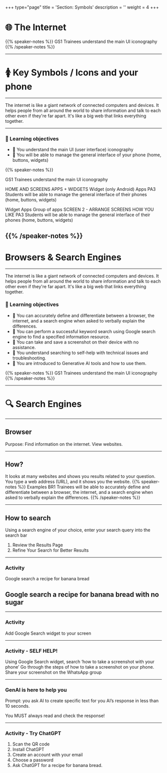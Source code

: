 +++
type="page"
title = 'Section: Symbols'
description = ''
weight = 4
+++

# 🌐 The Internet

{{% speaker-notes %}}
GS1 Trainees understand the main UI iconography
{{% /speaker-notes %}}

---

# 🚺 Key Symbols / Icons and your phone

---

The internet is like a giant network of connected computers and devices. It helps people from all around the world to share information and talk to each other even if they're far apart. It's like a big web that links everything together.

---

### 🎯 Learning objectives

- 🎯 You understand the main UI (user interface) iconography
- 🎯 You will be able to manage the general interface of your phone (home, buttons, widgets)

{{% speaker-notes %}}

GS1 Trainees understand the main UI iconography

HOME AND SCREENS APPS + WIDGETS
Widget (only Android)
Apps
PA3 Students will be able to manage the general interface of their phones (home, buttons, widgets)

Widget
Apps
Group of apps
SCREEN 2 - ARRANGE SCREENS HOW YOU LIKE
PA3 Students will be able to manage the general interface of their phones (home, buttons, widgets)

## {{% /speaker-notes %}}

# Browsers & Search Engines

---

The internet is like a giant network of connected computers and devices. It helps people from all around the world to share information and talk to each other even if they're far apart. It's like a big web that links everything together.

### 🎯 Learning objectives

- 🎯 You can accurately define and differentiate between a browser, the internet, and a search engine when asked to verbally explain the differences.
- 🎯 You can perform a successful keyword search using Google search engine to find a specified information resource.
- 🎯 You can take and save a screenshot on their device with no assistance.
- 🎯 You understand searching to self-help with technical issues and troubleshooting.
- 🎯 You are introduced to Generative AI tools and how to use them.

{{% speaker-notes %}}
GS1 Trainees understand the main UI iconography
{{% /speaker-notes %}}

---

# 🔍 Search Engines

---

## Browser

Purpose:
Find information on the internet.
View websites.

---

## How?

It looks at many websites and shows you results related to your question.
You type a web address (URL), and it shows you the website.
{{% speaker-notes %}}
Examples
BR1 Trainees will be able to accurately define and differentiate between a browser, the internet, and a search engine when asked to verbally explain the differences.
{{% /speaker-notes %}}

---

## How to search

Using a search engine of your choice, enter your search query into the search bar

1. Review the Results Page
2. Refine Your Search for Better Results

---

### Activity

Google search a recipe for banana bread

## Google search a recipe for banana bread with no sugar

---

### Activity

Add Google Search widget to your screen

---

### Activity - SELF HELP!

Using Google Search widget, search ‘how to take a screenshot with your phone’
Go through the steps of how to take a screenshot on your phone.
Share your screenshot on the WhatsApp group

---

### GenAI is here to help you

Prompt: you ask AI to create specific text for you
AI’s response in less than 10 seconds.

You MUST always read and check the response!

---

### Activity - Try ChatGPT

1. Scan the QR code
1. Install ChatGPT
1. Create an account with your email
1. Choose a password
1. Ask ChatGPT for a recipe for banana bread.
